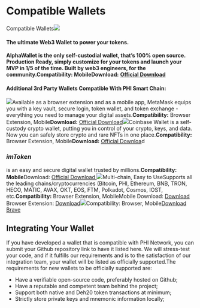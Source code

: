 # Compatible Wallets



Compatible Wallets​[​![](https://alphawallet.com/wp-content/themes/alphawallet/img/logo-horizontal-new.svg)​](https://alphawallet.com/)​

#### The ultimate Web3 Wallet to power your tokens. <a href="#the-ultimate-web3-wallet-to-power-your-tokens." id="the-ultimate-web3-wallet-to-power-your-tokens."></a>

**AlphaWallet is the only self-custodial wallet, that’s 100% open source. Production Ready, simply customize for your tokens and launch your MVP in 1/5 of the time. Built by web3 engineers, for the community.Compatibility: MobileDownload:** [**Official Download**](https://alphawallet.com/)**​**

#### Additional 3rd Party Wallets Compatible With PHI Smart Chain: <a href="#additional-3rd-party-wallets-compatible-with-phi-smart-chain" id="additional-3rd-party-wallets-compatible-with-phi-smart-chain"></a>

​![](https://1479452965-files.gitbook.io/\~/files/v0/b/gitbook-x-prod.appspot.com/o/spaces%2Fw8N76RudwAt1Iyty0Cmd%2Fuploads%2FOnhRQvVT0wcuSr3i7Khu%2Fmetamask-logo.png?alt=media\&token=ce33a61a-c2d7-4301-9b47-37030771223a)​Available as a browser extension and as a mobile app, MetaMask equips you with a key vault, secure login, token wallet, and token exchange - everything you need to manage your digital assets.**Compatibility:** Browser Extension, Mobile**Download:** [Official Download](https://metamask.io/download/)​​![](https://1479452965-files.gitbook.io/\~/files/v0/b/gitbook-x-prod.appspot.com/o/spaces%2Fw8N76RudwAt1Iyty0Cmd%2Fuploads%2FICZw8IeTKFltax8fVc0v%2Fcoinbase-wallet.0867e872675336d5fa888fc7e1c2e491.png?alt=media\&token=fb6e0a78-4bb3-4733-a990-39d130d7d5b7)​Coinbase Wallet is a self-custody crypto wallet, putting you in control of your crypto, keys, and data. Now you can safely store crypto and rare NFTs in one place.**Compatibility:** Browser Extension, Mobile**Download:** [Official Downloa](https://coinbase-wallet.onelink.me/q5Sx/fdb9b250)d​

### _imToken_ <a href="#imtoken" id="imtoken"></a>

is an easy and secure digital wallet trusted by millions.**Compatibility: Mobile**Download: [Official Download ](https://token.im/download)​​​![](https://www.tokenpocket.pro/\_nuxt/img/logo.5c68e3f.png)Multi-chain, Easy to UseSupports all the leading chains/cryptocurrencies (Bitcoin, PHI, Ethereum, BNB, TRON, HECO, MATIC, AVAX, OKT, EOS, FTM, Polkadot, Cosmos, IOST, etc.**Compatibility:** Browser Extension, MobileMobile Download: [Download](https://www.tokenpocket.pro/en/download/app)​Browser Extension: [Download](https://extension.tokenpocket.pro/#/)**​**​[​![](https://brave.com/static-assets/images/brave-logo.svg)​](https://brave.com/) Compatibility: Browser, Mobile​[Download Brave](https://brave.com/)**​**

## Integrating Your Wallet <a href="#integrating-your-wallet" id="integrating-your-wallet"></a>

If you have developed a wallet that is compatible with PHI Network, you can submit your Github repository link to have it listed here. We will stress-test your code, and if it fulfills our requirements and is to the satisfaction of our integration team, your wallet will be listed as officially supported.The requirements for new wallets to be officially supported are:

* Have a verifiable open-source code, preferably hosted on Github;
* Have a reputable and competent team behind the project;
* Support both native and Deh20 token transactions at minimum;
* Strictly store private keys and mnemonic information locally;
